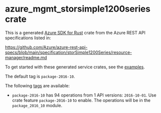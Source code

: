 # azure_mgmt_storsimple1200series crate

This is a generated [Azure SDK for Rust](https://github.com/Azure/azure-sdk-for-rust) crate from the Azure REST API specifications listed in:

https://github.com/Azure/azure-rest-api-specs/blob/main/specification/storSimple1200Series/resource-manager/readme.md

To get started with these generated service crates, see the [examples](https://github.com/Azure/azure-sdk-for-rust/blob/main/services/README.md#examples).

The default tag is `package-2016-10`.

The following [tags](https://github.com/Azure/azure-sdk-for-rust/blob/main/services/tags.md) are available:

- `package-2016-10` has 94 operations from 1 API versions: `2016-10-01`. Use crate feature `package-2016-10` to enable. The operations will be in the `package_2016_10` module.